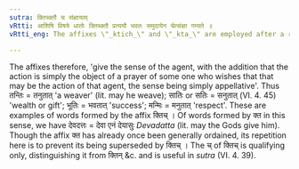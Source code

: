 ```yaml
---
sutra: क्तिच्क्तौ च संज्ञायाम्
vRtti: आशिषि विषये धातोः क्तिच्क्तौ प्रत्ययौ भवतः समुदायेन चेत्संज्ञा गम्यते ॥
vRtti_eng: The affixes \"_ktich_\" and \"_kta_\" are employed after a root, when benediction is intended, provided that the whole word so formed, is an appellative.

---
```

The affixes therefore, 'give the sense of the agent, with the addition that the action is simply the object of a prayer of some one who wishes that that may be the action of that agent, the sense being simply appellative'. Thus तन्तिः = तनुतात् 'a weaver' (lit. may he weave); सातिः or सतिः = सनुतात् (VI. 4. 45) 'wealth or gift'; भूतिः = भवतात् 'success'; मन्मिः = मनुतात् 'respect'. These are examples of words formed by the affix क्तिच् । Of words formed by क्त in this sense, we have देवदत्तः = देवा एनं देयासुः _Devadatta_ (lit. may the Gods give him). Though the affix क्त has already once been generally ordained, its repetition here is to prevent its being superseded by क्तिच् । The च् of क्तिच् is qualifying only, distinguishing it from क्तिन् &c. and is useful in _sutra_ (VI. 4. 39).